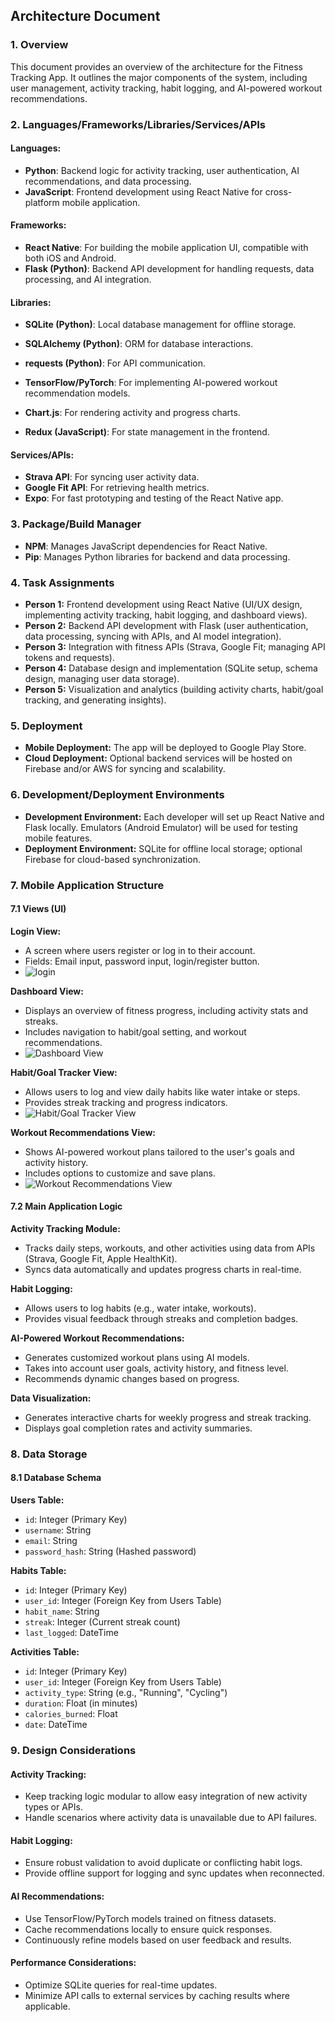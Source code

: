 ## Architecture Document

### 1. Overview
This document provides an overview of the architecture for the Fitness Tracking App. It outlines the major components of the system, including user management, activity tracking, habit logging, and AI-powered workout recommendations.

### 2. Languages/Frameworks/Libraries/Services/APIs
#### Languages:

- **Python**: Backend logic for activity tracking, user authentication, AI recommendations, and data processing.
- **JavaScript**: Frontend development using React Native for cross-platform mobile application.

#### Frameworks:

- **React Native**: For building the mobile application UI, compatible with both iOS and Android.
- **Flask (Python)**: Backend API development for handling requests, data processing, and AI integration.

#### Libraries:

- **SQLite (Python)**: Local database management for offline storage.
- **SQLAlchemy (Python)**: ORM for database interactions.
- **requests (Python)**: For API communication.
- **TensorFlow/PyTorch**: For implementing AI-powered workout recommendation models.
- **Chart.js**: For rendering activity and progress charts.

- **Redux (JavaScript)**: For state management in the frontend.

#### Services/APIs:

- **Strava API**: For syncing user activity data.
- **Google Fit API**: For retrieving health metrics.
- **Expo**: For fast prototyping and testing of the React Native app.

### 3. Package/Build Manager
- **NPM**: Manages JavaScript dependencies for React Native.
- **Pip**: Manages Python libraries for backend and data processing.

### 4. Task Assignments
- **Person 1:** Frontend development using React Native (UI/UX design, implementing activity tracking, habit logging, and dashboard views).
- **Person 2:** Backend API development with Flask (user authentication, data processing, syncing with APIs, and AI model integration).
- **Person 3:** Integration with fitness APIs (Strava, Google Fit; managing API tokens and requests).
- **Person 4:** Database design and implementation (SQLite setup, schema design, managing user data storage).
- **Person 5:** Visualization and analytics (building activity charts, habit/goal tracking, and generating insights).

### 5. Deployment
- **Mobile Deployment:** The app will be deployed to Google Play Store.
- **Cloud Deployment:** Optional backend services will be hosted on Firebase and/or AWS for syncing and scalability.

### 6. Development/Deployment Environments
- **Development Environment:** Each developer will set up React Native and Flask locally. Emulators (Android Emulator) will be used for testing mobile features.
- **Deployment Environment:** SQLite for offline local storage; optional Firebase for cloud-based synchronization.

### 7. Mobile Application Structure
#### 7.1 Views (UI)

**Login View:**
- A screen where users register or log in to their account.
- Fields: Email input, password input, login/register button.
- ![login](https://github.com/user-attachments/assets/0844f596-9425-4162-8bb4-807064bb9a7c)

**Dashboard View:**
- Displays an overview of fitness progress, including activity stats and streaks.
- Includes navigation to habit/goal setting, and workout recommendations.
- ![Dashboard View](https://github.com/user-attachments/assets/ac18f82a-771e-4e79-a5dd-60e01f68b29a)



**Habit/Goal Tracker View:**
- Allows users to log and view daily habits like water intake or steps.
- Provides streak tracking and progress indicators.
- ![Habit/Goal Tracker View](https://github.com/user-attachments/assets/1618a67e-7a25-4818-a914-2a7061c162b6)


**Workout Recommendations View:**
- Shows AI-powered workout plans tailored to the user's goals and activity history.
- Includes options to customize and save plans.
- ![Workout Recommendations View](https://github.com/user-attachments/assets/db385249-4c08-482e-a82c-b05cf32070c2)


#### 7.2 Main Application Logic

**Activity Tracking Module:**
- Tracks daily steps, workouts, and other activities using data from APIs (Strava, Google Fit, Apple HealthKit).
- Syncs data automatically and updates progress charts in real-time.

**Habit Logging:**
- Allows users to log habits (e.g., water intake, workouts).
- Provides visual feedback through streaks and completion badges.

**AI-Powered Workout Recommendations:**
- Generates customized workout plans using AI models.
- Takes into account user goals, activity history, and fitness level.
- Recommends dynamic changes based on progress.

**Data Visualization:**
- Generates interactive charts for weekly progress and streak tracking.
- Displays goal completion rates and activity summaries.

### 8. Data Storage
#### 8.1 Database Schema

**Users Table:**
- `id`: Integer (Primary Key)
- `username`: String
- `email`: String
- `password_hash`: String (Hashed password)

**Habits Table:**
- `id`: Integer (Primary Key)
- `user_id`: Integer (Foreign Key from Users Table)
- `habit_name`: String
- `streak`: Integer (Current streak count)
- `last_logged`: DateTime

**Activities Table:**
- `id`: Integer (Primary Key)
- `user_id`: Integer (Foreign Key from Users Table)
- `activity_type`: String (e.g., "Running", "Cycling")
- `duration`: Float (in minutes)
- `calories_burned`: Float
- `date`: DateTime

### 9. Design Considerations
#### Activity Tracking:
- Keep tracking logic modular to allow easy integration of new activity types or APIs.
- Handle scenarios where activity data is unavailable due to API failures.

#### Habit Logging:
- Ensure robust validation to avoid duplicate or conflicting habit logs.
- Provide offline support for logging and sync updates when reconnected.

#### AI Recommendations:
- Use TensorFlow/PyTorch models trained on fitness datasets.
- Cache recommendations locally to ensure quick responses.
- Continuously refine models based on user feedback and results.

#### Performance Considerations:
- Optimize SQLite queries for real-time updates.
- Minimize API calls to external services by caching results where applicable.

